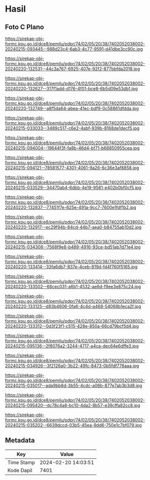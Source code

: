 # Hasil

## Foto C Plano

https://sirekap-obj-formc.kpu.go.id/dce8/pemilu/pdpr/74/02/05/20/38/7402052038002-20240215-093445--988d23c4-6ab3-4c77-9591-d41dbe3cc90c.jpg

https://sirekap-obj-formc.kpu.go.id/dce8/pemilu/pdpr/74/02/05/20/38/7402052038002-20240220-132531--44c3a767-6925-407e-92f2-877bbfda2018.jpg

https://sirekap-obj-formc.kpu.go.id/dce8/pemilu/pdpr/74/02/05/20/38/7402052038002-20240220-132627--317f1add-d176-4f01-bce8-6b5d09e53db1.jpg

https://sirekap-obj-formc.kpu.go.id/dce8/pemilu/pdpr/74/02/05/20/38/7402052038002-20240220-132749--a8f5da64-abea-41ec-bdf9-0c58861dfdda.jpg

https://sirekap-obj-formc.kpu.go.id/dce8/pemilu/pdpr/74/02/05/20/38/7402052038002-20240215-033033--3489c517-c6e2-4abf-939b-8168de1decf5.jpg

https://sirekap-obj-formc.kpu.go.id/dce8/pemilu/pdpr/74/02/05/20/38/7402052038002-20240215-094004--19644f3f-fa8b-46d4-bf71-b68850955cea.jpg

https://sirekap-obj-formc.kpu.go.id/dce8/pemilu/pdpr/74/02/05/20/38/7402052038002-20240215-094121--78581577-4301-4061-9a26-6c36e3af8858.jpg

https://sirekap-obj-formc.kpu.go.id/dce8/pemilu/pdpr/74/02/05/20/38/7402052038002-20240215-033529--34470ab4-6dbb-4e19-9581-e402b0bf0cf5.jpg

https://sirekap-obj-formc.kpu.go.id/dce8/pemilu/pdpr/74/02/05/20/38/7402052038002-20240220-132837--77451f7e-625e-491a-9cc7-7600e1fdf1b2.jpg

https://sirekap-obj-formc.kpu.go.id/dce8/pemilu/pdpr/74/02/05/20/38/7402052038002-20240220-132917--ec29f94b-84cd-44b7-aea0-b84755ab10d2.jpg

https://sirekap-obj-formc.kpu.go.id/dce8/pemilu/pdpr/74/02/05/20/38/7402052038002-20240215-034308--7568f9e8-b489-4916-93ce-bd51ab7d71e4.jpg

https://sirekap-obj-formc.kpu.go.id/dce8/pemilu/pdpr/74/02/05/20/38/7402052038002-20240220-133414--33fa6db7-837e-4ceb-819d-fd4f760f5165.jpg

https://sirekap-obj-formc.kpu.go.id/dce8/pemilu/pdpr/74/02/05/20/38/7402052038002-20240220-133502--66cec031-a6b1-4532-ae6d-f9ee3e875c24.jpg

https://sirekap-obj-formc.kpu.go.id/dce8/pemilu/pdpr/74/02/05/20/38/7402052038002-20240220-133125--d83b4606-0fa6-4c4d-a468-54068b1eca2f.jpg

https://sirekap-obj-formc.kpu.go.id/dce8/pemilu/pdpr/74/02/05/20/38/7402052038002-20240220-133312--0d3f23f1-c515-428e-850a-66cd79bcf5d4.jpg

https://sirekap-obj-formc.kpu.go.id/dce8/pemilu/pdpr/74/02/05/20/38/7402052038002-20240215-095136--2f8076a2-3244-4717-a4ca-dec64e6dffe3.jpg

https://sirekap-obj-formc.kpu.go.id/dce8/pemilu/pdpr/74/02/05/20/38/7402052038002-20240215-034926--3f2126a0-3b22-49fc-8473-0b5fdf778aaa.jpg

https://sirekap-obj-formc.kpu.go.id/dce8/pemilu/pdpr/74/02/05/20/38/7402052038002-20240215-035017--ada9bb8d-3b55-4cdc-a06b-877e7ab3b3d8.jpg

https://sirekap-obj-formc.kpu.go.id/dce8/pemilu/pdpr/74/02/05/20/38/7402052038002-20240215-095420--dc78c4a8-bc10-4da2-8b57-e39cffa82cc8.jpg

https://sirekap-obj-formc.kpu.go.id/dce8/pemilu/pdpr/74/02/05/20/38/7402052038002-20240215-035202--6639dccd-03b5-45ea-9dd6-750e1c7bf079.jpg


## Metadata

| Key        | Value               |
| ---------- | ------------------- |
| Time Stamp | 2024-02-20 14:03:51 |
| Kode Dapil | 7401                |



